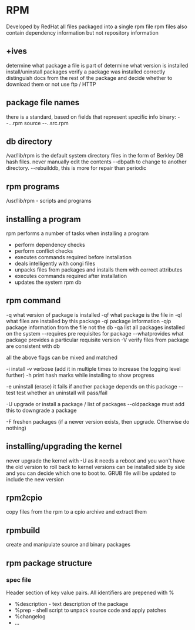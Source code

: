 # RPM

Developed by RedHat
all files packaged into a single rpm file
rpm files also contain dependency information
    but not repository information

## +ives

determine what package a file is part of
determine what version is installed
install/uninstall packages
verify a package was installed correctly
distinguish docs from the rest of the package and decide whether to download them or not
use ftp / HTTP

## package file names

there is a standard, based on fields that represent specific info
binary:
<name>-<version>-<release>.<distro>.<architecture>.rpm
source
<name>-<version>-<release>.<distro>.src.rpm

## db directory

/var/lib/rpm is the default system directory
files in the form of Berkley DB hash files.
never manually edit the contents
--dbpath to change to another directory.
--rebuilddb, this is more for repair than periodic

## rpm programs

/usr/lib/rpm - scripts and programs

## installing a program

rpm performs a number of tasks when installing a program

* perform dependency checks
* perform conflict checks
* executes commands required before installation
* deals intelligently with congi files
* unpacks files from packages and installs them with correct attributes
* executes commands required after installation
* updates the system rpm db

## rpm command

-q              what version of package is installed
-qf             what package is the file in
-ql             what files are installed by this package
-qi             package information
-qip            package information from the file not the db
-qa             list all packages installed on the system
--requires      pre requisites for package
--whatprovides  what package provides a particular requisite version
-V              verify files from package are consistent with db

all the above flags can be mixed and matched

-i      install
-v      verbose (add it in multiple times to increase the logging level further)
-h      print hash marks while installing to show progress

-e      uninstall (erase) it fails if another package depends on this package
--test  test whether an uninstall will pass/fail

-U      upgrade or install a package / list of packages
--oldpackage    must add this to downgrade a package

-F      freshen packages (if a newer version exists, then upgrade. Otherwise do nothing)

## installing/upgrading the kernel

never upgrade the kernel with -U as it needs a reboot and you won't have the old version to roll back to
kernel versions can be installed side by side and you can decide which one to boot to.
GRUB file will be updated to include the new version

## rpm2cpio

copy files from the rpm to a cpio archive and extract them

## rpmbuild

create and manipulate source and binary packages

## rpm package structure

### spec file

Header section of key value pairs.
All identifiers are prepened with %
* %description - text description of the package
* %prep - shell script to unpack source code and apply patches
* %changelog
* ...
